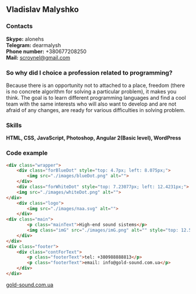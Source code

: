 ## Vladislav Malyshko

### Contacts ###

**Skype:** alonehs   
**Telegram:** dearmalysh   
**Phone number:** +380677208250   
**Mail:** scroynel@gmail.com

### **So why did I choice a profession related to programming?** ###

Because there is an opportunity not to attached to a place, freedom (there is no concrete algorithm for solving a particular problem), it makes you think. The goal is to learn different programming languages and find a cool team with the same interests who will also want to develop and are not afraid of any changes, are ready for various difficulties in solving problem.

### Skills ###

**HTML, CSS, JavaScript, Photoshop, Angular 2(Basic level), WordPress**

### Code example ###

```html
<div class="wrapper">
	<div class="forBlueDot" style="top: 4.7px; left: 8.075px;">
		<img src="./images/blueDot.png" alt="">
	</div>
	<div class="forWhiteDot" style="top: 7.23077px; left: 12.4231px;">
	<img src="./images/whiteDot.png" alt="">
</div>
	<div class="logo">
		<img src="./images/паа.svg" alt="">
	</div>
<div class="main">
		<p class="mainText">High-end sound sistems</p>
		<img class="imG" src="./images/imG.png" alt="" style="top: 12.5333px; left: 21.5333px;">
	</div>
</div>
<div class="footer">
	<div class="contForText">
		<p class="footerText">tel: +380988888813</p>
		<p class="footerText">email: info@gold-sound.com.ua</p>
	</div>
</div>  
```

[gold-sound.com.ua](http://gold-sound.com.ua/)